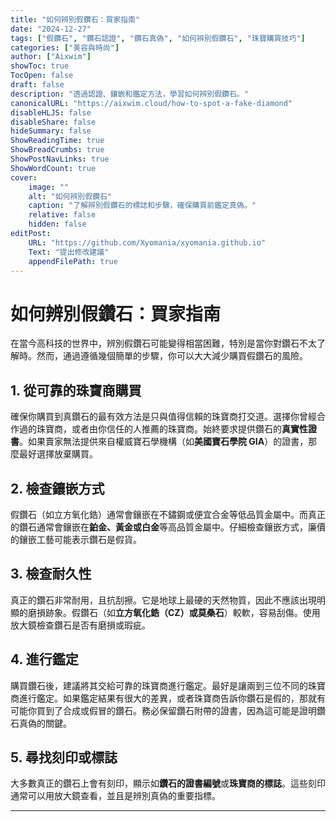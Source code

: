 ```yaml
---
title: "如何辨別假鑽石：買家指南"
date: "2024-12-27"
tags: ["假鑽石", "鑽石認證", "鑽石真偽", "如何辨別假鑽石", "珠寶購買技巧"]
categories: ["美容與時尚"]
author: ["Aixwim"]
showToc: true
TocOpen: false
draft: false
description: "透過認證、鑲嵌和鑑定方法，學習如何辨別假鑽石。"
canonicalURL: "https://aixwim.cloud/how-to-spot-a-fake-diamond"
disableHLJS: false
disableShare: false
hideSummary: false
ShowReadingTime: true
ShowBreadCrumbs: true
ShowPostNavLinks: true
ShowWordCount: true
cover:
    image: ""
    alt: "如何辨別假鑽石"
    caption: "了解辨別假鑽石的標誌和步驟，確保購買前鑑定真偽。"
    relative: false
    hidden: false
editPost:
    URL: "https://github.com/Xyomania/xyomania.github.io"
    Text: "提出修改建議"
    appendFilePath: true
---
```


# 如何辨別假鑽石：買家指南

在當今高科技的世界中，辨別假鑽石可能變得相當困難，特別是當你對鑽石不太了解時。然而，通過遵循幾個簡單的步驟，你可以大大減少購買假鑽石的風險。

## 1. **從可靠的珠寶商購買**

確保你購買到真鑽石的最有效方法是只與值得信賴的珠寶商打交道。選擇你曾經合作過的珠寶商，或者由你信任的人推薦的珠寶商。始終要求提供鑽石的**真實性證書**。如果賣家無法提供來自權威寶石學機構（如**美國寶石學院 GIA**）的證書，那麼最好選擇放棄購買。

## 2. **檢查鑲嵌方式**

假鑽石（如立方氧化鋯）通常會鑲嵌在不鏽鋼或便宜合金等低品質金屬中。而真正的鑽石通常會鑲嵌在**鉑金、黃金或白金**等高品質金屬中。仔細檢查鑲嵌方式，廉價的鑲嵌工藝可能表示鑽石是假貨。

## 3. **檢查耐久性**

真正的鑽石非常耐用，且抗刮擦。它是地球上最硬的天然物質，因此不應該出現明顯的磨損跡象。假鑽石（如**立方氧化鋯（CZ）**或**莫桑石**）較軟，容易刮傷。使用放大鏡檢查鑽石是否有磨損或瑕疵。

## 4. **進行鑑定**

購買鑽石後，建議將其交給可靠的珠寶商進行鑑定。最好是讓兩到三位不同的珠寶商進行鑑定。如果鑑定結果有很大的差異，或者珠寶商告訴你鑽石是假的，那就有可能你買到了合成或假冒的鑽石。務必保留鑽石附帶的證書，因為這可能是證明鑽石真偽的關鍵。

## 5. **尋找刻印或標誌**

大多數真正的鑽石上會有刻印，顯示如**鑽石的證書編號**或**珠寶商的標誌**。這些刻印通常可以用放大鏡查看，並且是辨別真偽的重要指標。

---
